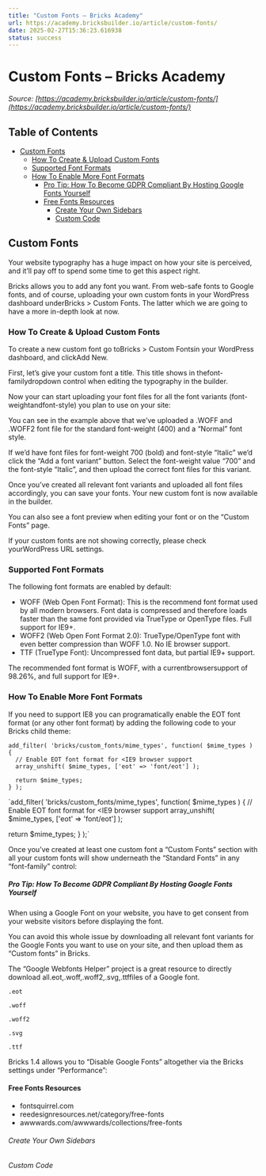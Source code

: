 ```yaml
---
title: "Custom Fonts – Bricks Academy"
url: https://academy.bricksbuilder.io/article/custom-fonts/
date: 2025-02-27T15:36:23.616938
status: success
---
```


# Custom Fonts – Bricks Academy

*Source: [https://academy.bricksbuilder.io/article/custom-fonts/](https://academy.bricksbuilder.io/article/custom-fonts/)*

## Table of Contents

- [Custom Fonts](#custom-fonts)
  - [How To Create & Upload Custom Fonts](#how-to-create--upload-custom-fonts)
  - [Supported Font Formats](#supported-font-formats)
  - [How To Enable More Font Formats](#how-to-enable-more-font-formats)
      - [Pro Tip: How To Become GDPR Compliant By Hosting Google Fonts Yourself](#pro-tip-how-to-become-gdpr-compliant-by-hosting-google-fonts-yourself)
    - [Free Fonts Resources](#free-fonts-resources)
        - [Create Your Own Sidebars](#create-your-own-sidebars)
        - [Custom Code](#custom-code)

## Custom Fonts

Your website typography has a huge impact on how your site is perceived, and it’ll pay off to spend some time to get this aspect right.

Bricks allows you to add any font you want. From web-safe fonts to Google fonts, and of course, uploading your own custom fonts in your WordPress dashboard underBricks > Custom Fonts. The latter which we are going to have a more in-depth look at now.

### How To Create & Upload Custom Fonts

To create a new custom font go toBricks > Custom Fontsin your WordPress dashboard, and clickAdd New.

First, let’s give your custom font a title. This title shows in thefont-familydropdown control when editing the typography in the builder.

Now your can start uploading your font files for all the font variants (font-weightandfont-style) you plan to use on your site:

You can see in the example above that we’ve uploaded a .WOFF and .WOFF2 font file for the standard font-weight (400) and a “Normal” font style.

If we’d have font files for font-weight 700 (bold) and font-style “Italic” we’d click the “Add a font variant” button. Select the font-weight value “700” and the font-style “Italic”, and then upload the correct font files for this variant.

Once you’ve created all relevant font variants and uploaded all font files accordingly, you can save your fonts. Your new custom font is now available in the builder.

You can also see a font preview when editing your font or on the “Custom Fonts” page.

If your custom fonts are not showing correctly, please check yourWordPress URL settings.

### Supported Font Formats

The following font formats are enabled by default:

- WOFF (Web Open Font Format): This is the recommend font format used by all modern browsers. Font data is compressed and therefore loads faster than the same font provided via TrueType or OpenType files. Full support for IE9+.
- WOFF2 (Web Open Font Format 2.0): TrueType/OpenType font with even better compression than WOFF 1.0. No IE browser support.
- TTF (TrueType Font): Uncompressed font data, but partial IE9+ support.

The recommended font format is WOFF, with a currentbrowsersupport of 98.26%, and full support for IE9+.

### How To Enable More Font Formats

If you need to support IE8 you can programatically enable the EOT font format (or any other font format) by adding the following code to your Bricks child theme:

```
add_filter( 'bricks/custom_fonts/mime_types', function( $mime_types ) {
  // Enable EOT font format for <IE9 browser support
  array_unshift( $mime_types, ['eot' => 'font/eot'] );
  
  return $mime_types;
} );
```

`add_filter( 'bricks/custom_fonts/mime_types', function( $mime_types ) {
  // Enable EOT font format for <IE9 browser support
  array_unshift( $mime_types, ['eot' => 'font/eot'] );
  
  return $mime_types;
} );`

Once you’ve created at least one custom font a “Custom Fonts” section with all your custom fonts will show underneath the “Standard Fonts” in any “font-family” control:

##### Pro Tip: How To Become GDPR Compliant By Hosting Google Fonts Yourself

When using a Google Font on your website, you have to get consent from your website visitors before displaying the font.

You can avoid this whole issue by downloading all relevant font variants for the Google Fonts you want to use on your site, and then upload them as “Custom fonts” in Bricks.

The “Google Webfonts Helper” project is a great resource to directly download all.eot,.woff,.woff2,.svg,.ttffiles of a Google font.

`.eot`

`.woff`

`.woff2`

`.svg`

`.ttf`

Bricks 1.4 allows you to “Disable Google Fonts” altogether via the Bricks settings under “Performance”:

#### Free Fonts Resources

- fontsquirrel.com
- reedesignresources.net/category/free-fonts
- awwwards.com/awwwards/collections/free-fonts

###### Create Your Own Sidebars

###### Custom Code

